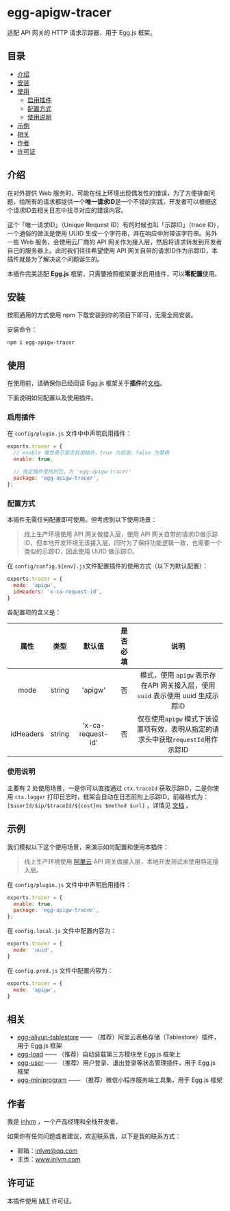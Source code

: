 # egg-apigw-tracer

适配 API 网关的 HTTP 请求示踪器，用于 Egg.js 框架。



## 目录

-   [介绍](#介绍)
-   [安装](#安装)
-   [使用](#使用)
    -   [启用插件](#启用插件)
    -   [配置方式](#配置方式)
    -   [使用说明](#使用说明)
-   [示例](#示例)
-   [相关](#相关)
-   [作者](#作者)
-   [许可证](#许可证)





## 介绍

在对外提供 Web 服务时，可能在线上环境出现偶发性的错误，为了方便排查问题，给所有的请求都提供一个**唯一请求ID**是一个不错的实践，开发者可以根据这个请求ID去相关日志中找寻对应的错误内容。



这个「唯一请求ID」（Unique Request ID）有的时候也叫「示踪ID」（trace ID），一个通俗的做法是使用 UUID 生成一个字符串，并在响应中附带该字符串。另外一些 Web 服务，会使用云厂商的 API 网关作为接入层，然后将请求转发到开发者自己的服务器上。此时我们往往希望使用 API 网关自带的请求ID作为示踪ID，本插件就是为了解决这个问题诞生的。



本插件完美适配 **Egg.js** 框架，只需要按照框架要求启用插件，可以**零配置**使用。



## 安装

按照通用的方式使用 npm 下载安装到你的项目下即可，无需全局安装。



安装命令：

```shell
npm i egg-apigw-tracer
```





## 使用

在使用前，请确保你已经阅读 Egg.js 框架关于**插件**的[文档](https://eggjs.org/zh-cn/basics/plugin.html)。



下面说明如何配置以及使用插件。



### 启用插件

在 `config/plugin.js` 文件中中声明启用插件：

```js
exports.tracer = {
  // enable 属性表示是否启用插件，true 为启用，false 为禁用
  enable: true,

  // 指定插件使用的包，为 'egg-apigw-tracer'
  package: 'egg-apigw-tracer',
};
```



### 配置方式

本插件无需任何配置即可使用。但考虑到以下使用场景：

>   线上生产环境使用 API 网关做接入层，使用 API 网关自带的请求ID做示踪ID，但本地开发环境无该接入层，同时为了保持功能逻辑一致，也需要一个类似的示踪ID，因此使用 UUID 做示踪ID。



在 `config/config.${env}.js`文件配置插件的使用方式（以下为默认配置）：

```js
exports.tracer = {
  mode: 'apigw',
  idHeaders: 'x-ca-request-id',
}
```
各配置项的含义是：

|   属性    |  类型  |      默认值       | 是否必填 |                             说明                             |
| :-------: | :----: | :---------------: | :------: | :----------------------------------------------------------: |
|   mode    | string |      'apigw'      |    否    | 模式，使用 `apigw` 表示存在API 网关接入层，使用 `uuid` 表示使用 uuid 生成示踪ID |
| idHeaders | string | 'x-ca-request-id' |    否    | 仅在使用`apigw` 模式下该设置项有效，表明从指定的请求头中获取`requestId`用作示踪ID |



### 使用说明

主要有 2 处使用场景，一是你可以直接通过 `ctx.traceId` 获取示踪ID，二是你使用 `ctx.logger` 打印日志时，框架会自动在日志前附上示踪ID，前缀格式为：`[$userId/$ip/$traceId/${cost}ms $method $url]` ，详情见 [文档](https://eggjs.org/zh-cn/core/logger.html#如何打印日志) 。



## 示例

我们模拟以下这个使用场景，来演示如何配置和使用本插件：

>   线上生产环境使用 [阿里云](https://promotion.aliyun.com/ntms/yunparter/invite.html?userCode=lzfqdh6g)  API 网关做接入层，本地开发测试未使用特定接入层。



在 `config/plugin.js` 文件中中声明启用插件：

```js
exports.tracer = {
  enable: true,
  package: 'egg-apigw-tracer',
};
```



在 `config.local.js` 文件中配置内容为：

```js
exports.tracer = {
  mode: 'uuid',
}
```



在 `config.prod.js` 文件中配置内容为：

```js
exports.tracer = {
  mode: 'apigw',
}
```





## 相关

-   [egg-aliyun-tablestore](https://github.com/inlym/egg-aliyun-tablestore)   ——  （推荐）阿里云表格存储（Tablestore）插件，用于 Egg.js 框架
-   [egg-load](https://github.com/inlym/egg-load)   ——  （推荐）自动装载第三方模块至 Egg.js 框架上
-   [egg-user](https://github.com/inlym/egg-user)  ——  （推荐）用户登录、退出登录等状态管理插件，用于 Egg.js 框架
-   [egg-miniprogram](https://github.com/inlym/egg-miniprogram)  ——  （推荐）微信小程序服务端工具集，用于 Egg.js 框架



## 作者

我是 [inlym](https://www.inlym.com) ，一个产品经理和全栈开发者。



如果你有任何问题或者建议，欢迎联系我，以下是我的联系方式：

-   邮箱：inlym@qq.com
-   主页：www.inlym.com



## 许可证

本插件使用 [MIT](LICENSE) 许可证。
